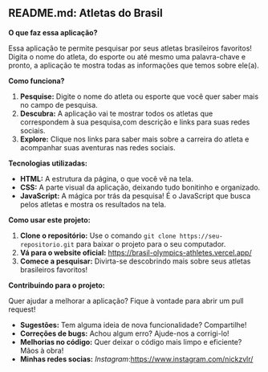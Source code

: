## **README.md: Atletas do Brasil**

**O que faz essa aplicação?**

Essa aplicação te permite pesquisar por seus atletas brasileiros favoritos! Digita o nome do atleta, do esporte ou até mesmo uma palavra-chave e pronto, a aplicação te mostra todas as informações que temos sobre ele(a). 

**Como funciona?**

1. **Pesquise:** Digite o nome do atleta ou esporte que você quer saber mais no campo de pesquisa.
2. **Descubra:** A aplicação vai te mostrar todos os atletas que correspondem à sua pesquisa,com descrição e links para suas redes sociais.
3. **Explore:** Clique nos links para saber mais sobre a carreira do atleta e acompanhar suas aventuras nas redes sociais.

**Tecnologias utilizadas:**

* **HTML:** A estrutura da página, o que você vê na tela.
* **CSS:** A parte visual da aplicação, deixando tudo bonitinho e organizado.
* **JavaScript:** A mágica por trás da pesquisa! É o JavaScript que busca pelos atletas e mostra os resultados na tela.

**Como usar este projeto:**

1. **Clone o repositório:** Use o comando `git clone https://seu-repositorio.git` para baixar o projeto para o seu computador.
2. **Vá para o website oficial:** https://brasil-olympics-athletes.vercel.app/
3. **Comece a pesquisar:** Divirta-se descobrindo mais sobre seus atletas brasileiros favoritos!

**Contribuindo para o projeto:**

Quer ajudar a melhorar a aplicação? Fique à vontade para abrir um pull request! 

* **Sugestões:** Tem alguma ideia de nova funcionalidade? Compartilhe!
* **Correções de bugs:** Achou algum erro? Ajude-nos a corrigi-lo!
* **Melhorias no código:** Quer deixar o código mais limpo e eficiente? Mãos à obra!
* **Minhas redes socias:** *Instagram*:https://www.instagram.com/nickzvlr/
